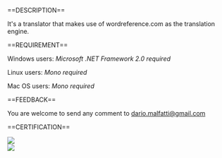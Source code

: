 ==DESCRIPTION==

It's a translator that makes use of wordreference.com as the translation engine.

==REQUIREMENT==

Windows users: _Microsoft .NET Framework 2.0 required_

Linux users: _Mono required_

Mac OS users: _Mono required_

==FEEDBACK==

You are welcome to send any comment to dario.malfatti@gmail.com

==CERTIFICATION==

<a href="http://www.softpedia.com/get/Others/Home-Education/WR-Translator.shtml">
<img src="http://www.softpedia.com/base_img/softpedia_free_award_f.gif" /></a>
<br />
<a href="http://www.softepic.com/windows/education/home-education/wr-translator/">
<img src="http://www.softepic.com/skins/RedSkin/images/softepic_5Star.png" /></a>
